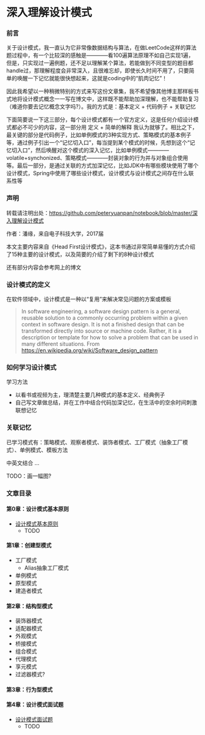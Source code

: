 # 深入理解设计模式

### 前言

关于设计模式，我一直认为它非常像数据结构与算法，在做LeetCode这样的算法题过程中，有一个比较深的感触是————看100遍算法原理不如自己实现1遍，但是，只实现过一遍例题，还不足以理解某个算法，若能做到不同变型的题目都handle过，那理解程度会非常深入，且很难忘却，即使长久时间不用了，只要简单的唤醒一下记忆就能很快想起来，这就是coding中的“肌肉记忆”！

因此我希望以一种稍微特别的方式来写这份文章集，我不希望像其他博主那样板书式地将设计模式概念一一写在博文中，这样既不能帮助加深理解，也不能帮助复习（难道你要去记忆概念文字吗?）。我的方式是：基本定义 + 代码例子 + 关联记忆

下面简要说一下这三部分，每个设计模式都有一个官方定义，这是任何介绍设计模式都必不可少的内容，这一部分用 定义 + 简单的解释 我认为就够了。相比之下，最关键的部分是代码例子，比如单例模式的3种实现方式、策略模式的基本例子等，通过例子引出一个“记忆切入口”，每当提到某个模式的时候，先想到这个“记忆切入口”，然后唤醒对这个模式的深入记忆，比如单例模式————volatile+synchonized、策略模式————封装对象的行为并与对象组合使用等。最后一部分，是通过关联的方式加深记忆，比如JDK中有哪些模块使用了哪个设计模式，Spring中使用了哪些设计模式，设计模式与设计模式之间存在什么联系性等

### 声明

转载请注明出处：https://github.com/peteryuanpan/notebook/blob/master/深入理解设计模式

作者：潘缘，来自电子科技大学，2017届

本文主要内容来自《Head First设计模式》，这本书通过非常简单易懂的方式介绍了15种主要的设计模式，以及简要的介绍了剩下的8种设计模式

还有部分内容会参考网上的博文

### 设计模式的定义

在软件领域中，设计模式是一种以“复用”来解决常见问题的方案或模板

> In software engineering, a software design pattern is a general, reusable solution to a commonly occurring problem within a given context in software design. It is not a finished design that can be transformed directly into source or machine code. Rather, it is a description or template for how to solve a problem that can be used in many different situations. From https://en.wikipedia.org/wiki/Software_design_pattern

### 如何学习设计模式

学习方法
- 以看书或视频为主，理清楚主要几种模式的基本定义、经典例子
- 自己写文章做总结，并在工作中结合代码加深记忆，在生活中的空余时间刺激联想记忆

### 关联记忆

已学习模式有：策略模式、观察者模式、装饰者模式、工厂模式（抽象工厂模式）、单例模式、模板方法

中英文结合 ...

TODO：画一幅图?

### 文章目录

#### 第0章：设计模式基本原则
- [设计模式基本原则](#设计模式基本原则.md)
  - TODO

#### 第1章：创建型模式
- 工厂模式
  - Alias抽象工厂模式
- 单例模式
- 原型模式
- 建造者模式

#### 第2章：结构型模式
- 装饰器模式
- 适配器模式
- 外观模式
- 桥接模式
- 组合模式
- 代理模式
- 享元模式
- 过滤器模式?

#### 第3章：行为型模式

#### 第4章：设计模式面试题
- [设计模式面试题](#设计模式面试题.md)
  - TODO

